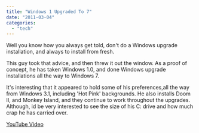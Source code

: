 ```yaml
---
title: "Windows 1 Upgraded To 7"
date: "2011-03-04"
categories: 
  - "tech"
---
```


Well you know how you always get told, don't do a Windows upgrade installation, and always to install from fresh.

This guy took that advice, and then threw it out the window. As a proof of concept, he has taken Windows 1.0, and done Windows upgrade installations all the way to Windows 7.

It's interesting that it appeared to hold some of his preferences,all the way from Windows 3.1, including 'Hot Pink' backgrounds. He also installs Doom II, and Monkey Island, and they continue to work throughout the upgrades. Although, id be very interested to see the size of his C: drive and how much crap he has carried over.

[YouTube Video](http://www.youtube.com/watch?v=vPnehDhGa14)
